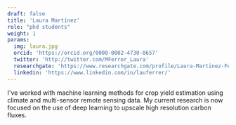 ```yaml
---
draft: false
title: 'Laura Martínez'
role: "phd students"
weight: 1
params:
  img: laura.jpg
  orcid: 'https://orcid.org/0000-0002-4730-8657'
  twitter: 'http://twitter.com/MFerrer_Laura'
  researchgate: 'https://www.researchgate.com/profile/Laura-Martinez-Ferrer'
  linkedin: 'https://www.linkedin.com/in/lauferrer/'
---
```


I've worked with machine learning methods for crop yield estimation using climate and multi-sensor remote sensing data. My current research is now focused on the use of deep learning to upscale high resolution carbon fluxes.
